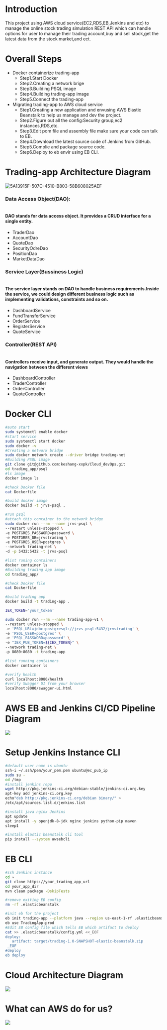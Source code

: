 # Introduction
This project using AWS cloud service(EC2,RDS,EB,Jenkins and etc) to manage the online stock trading simulation REST API which can handle options for user to manage their trading account,buy and sell stock,get the latest data from the stock market,and ect.

# Overall Steps
- Docker containerize trading-app
  - Step1.Start Docker
  - Step2.Creating a network brige
  - Step3.Building PSQL image
  - Step4.Building trading-app image
  - Step5.Connect the trading-app
- Migrating trading-app to AWS cloud service
  - Step1.Creating a  new application and envusing AWS Elastic Beanstalk to help us manage and dev the project.
  - Step2.Figure out all the config:Security group,ec2 instances,RDS,etc.
  - Step3.Edit pom file and assembly file make sure your code can talk to EB.
  - Step4.Download the latest source code of Jenkins from GitHub.
  - Step5.Complie and package source code.
  - Step6.Deploy to eb envir using EB CLI.
# Trading-app Architecture Diagram
![5A13915F-507C-4510-B803-58B608025AEF](https://github.com/keshang-xxpk/cloud-devOps/blob/master/assets/trading_app_diagrem.png)
### Data Access Object(DAO):
#### <br>DAO stands for data access object. It provides a CRUD interface for a single entity.</br>
- TraderDao
- AccountDao
- QuoteDao
- SecurityOdreDao
- PositionDao
- MarketDataDao
### Service Layer(Bussiness Logic)
#### <br>The service layer stands on DAO to handle business requirements.Inside the service, we could design different business logic such as implementing validations, constraints and so on.</br>
- DashboardService
- FundTransferService
- OrderService
- RegisterService
- QuoteService
### Controller(REST API)
#### <br>Controllers receive input, and generate output. They would handle the navigation between the different views</br>
- DashboardController
- TraderController
- OrderController
- QuoteController

# Docker CLI
```BASH
#auto start
sudo systemctl enable docker
#start service
sudo systemctl start docker
sudo docker -v
#Creating a network bridge
sudo docker network create --driver bridge trading-net
#Building PSQL image
git clone git@github.com:keshang-xxpk/Cloud_devOps.git
cd trading_app/psql
#ls image
docker image ls

#check Docker file
cat Dockerfile

#build docker image
docker build -t jrvs-psql .

#run psql
#attach this container to the network bridge
sudo docker run --rm --name jrvs-psql \
--restart unless-stopped \
-e POSTGRES_PASSWORD=password \
-e POSTGRES_DB=jrvstrading \
-e POSTGRES_USER=postgres \
--network trading-net \
-d -p 5432:5432 -t jrvs-psql

#list runing containers
docker container ls
#Building trading app image
cd trading_app/

#check Docker file
cat Dockerfile

#build trading app
docker build -t trading-app .

IEX_TOKEN='your_token'

sudo docker run --rm --name trading-app-v1 \
--restart unless-stopped \
-e 'PSQL_URL=jdbc:postgresql://jrvs-psql:5432/jrvstrading' \
-e 'PSQL_USER=postgres' \
-e 'PSQL_PASSWORD=password' \
-e "IEX_PUB_TOKEN=${IEX_TOKEN}" \
--network trading-net \
-p 8080:8080 -t trading-app

#list running containers
docker container ls

#verify health
curl localhost:8080/health
#verify Swagger UI from your browser
localhost:8080/swagger-ui.html
```
# AWS EB and Jenkins CI/CD Pipeline Diagram
![](https://github.com/keshang-xxpk/cloud-devOps/blob/master/assets/Jenkins%2CEB.png)

# Setup Jenkins Instance CLI
```BASH
#default user name is ubuntu
ssh-i ~/.ssh/pem/your_pem.pem ubuntu@ec_pub_ip
sudo su - 
cd /tmp
#install jenkins repo
wget http://pkg.jenkins-ci.org/debian-stable/jenkins-ci.org.key
apt-key add jenkins-ci.org.key
echo"deb http://pkg.jenkins-ci.org/debian binary/" >
/etc/apt/sources.list.d/jenkins.list

#install java nginx Jenkins
apt update
apt install -y openjdk-8-jdk nginx jenkins python-pip maven
sleep1

#install elastic beanstalk cli tool
pip install --system awsebcli
```
# EB CLI
```BASH
#ssh Jenkins instance
cd ~
git clone https://your_trading_app_url
cd your_app_dir
mvn clean package -DskipTests

#remove exiting EB config
rm -rf .elasticbeanstalk

#init eb for the project
eb init trading-app --platform java --region us-east-1-rf .elasticbeanstalk
eb use TradingApp-prod
#Edit EB config file which tells EB which artifact to deploy
cat >> .elasticbeanstalk/config.yml <<_EOF
deploy:
   artifact: target/trading-1.0-SNAPSHOT-elastic-beanstalk.zip
 _EOF
#deploy
eb deploy
```

   
# Cloud Architecture Diagram
![](https://github.com/keshang-xxpk/cloud-devOps/blob/master/assets/AWS%20Diagrem.png)


# What can AWS do for us?
![](https://github.com/keshang-xxpk/cloud-devOps/blob/master/assets/AWS%20VS%20JDBC.png)
